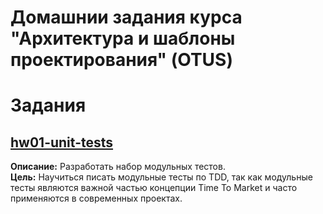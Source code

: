 # Домашнии задания курса "Архитектура и шаблоны проектирования" (OTUS)

# Задания

## [hw01-unit-tests](./hw01-unit-tests)
**Описание:** Разработать набор модульных тестов. <br/>
**Цель:** Научиться писать модульные тесты по TDD, так как модульные тесты являются важной частью концепции Time To Market и часто применяются в современных проектах.

